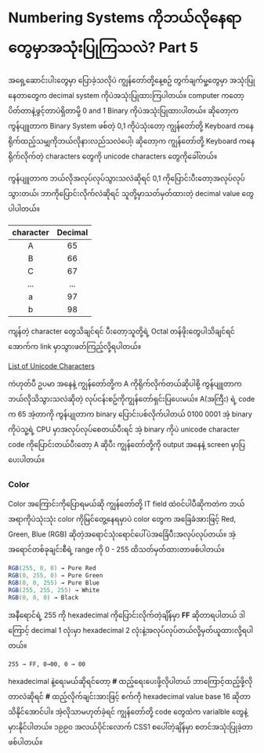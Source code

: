 # Numbering Systems ကိုဘယ်လိုနေရာတွေမှာအသုံးပြုကြသလဲ? Part 5

အရှေ့ဆောင်းပါးတွေမှာ ပြောခဲ့သလိုပဲ ကျွန်တော်တို့နေ့စဥ် တွက်ချက်မှု့တွေမှာ အသုံးပြုနေတာတွေက decimal system ကိုပဲအသုံးပြုထားကြပါတယ်။ computer ကတော့ ပိတ်တာနဲ့ဖွင့်တာပဲရှိတာမို့ 0 and 1 Binary ကိုပဲအသုံးပြုထားပါတယ်။
ဆိုတော့က ကွန်ပျူတာက Binary System ဖစ်တဲ့ 0,1 ကိုပဲသုံးတော့ ကျွန်တော်တို့ Keyboard ကနေရိုက်ထည့်သမျှကိုဘယ်လိုနားလည်သလဲပေါ့၊ ဆိုတော့က ကျွန်တော်တို့ Keyboard ကနေရိုက်လိုက်တဲ့ characters တွေကို 
unicode characters တွေကိုခေါ်တယ်။

ကွန်ပျူတာက ဘယ်လိုအလုပ်လုပ်သွားသလဲဆိုရင် 0,1 ကိုပြောင်းပီးတော့အလုပ်လုပ်သွားတယ်၊ ဘာကိုပြောင်းလိုက်လဲဆိုရင် သူတို့မှာသတ်မှတ်ထားတဲ့ decimal value တွေပါပါတယ်။

| character | Decimal  |
|:---------:|:--------:|
|     A     |     65   |
|     B     |     66   |
|     C     |     67   |
|    ...    |    ...   |
|     a     |    97    |
|     b     |    98    |

ကျန်တဲ့ character တွေသိချင်ရင် ပီးတော့သူတို့ရဲ့ Octal တန်ဖိုးတွေပါသိချင်ရင် အောက်က link မှာသွားဖတ်ကြည့်လို့ရပါတယ်။

[List of Unicode Characters](https://en.wikipedia.org/wiki/List_of_Unicode_characters)

ကဲဟုတ်ပီ ဥပမာ အနေနဲ့ ကျွန်တော်တို့က A ကိုရိုက်လိုက်တယ်ဆိုပါစို့ ကွန်ပျူတာကဘယ်လိုသိသွားသလဲဆိုတဲ့ လုပ်ငန်းစဥ်ကိုကျွန်တော်ရှင်းပြပေးမယ်။
A(အကြီး) ရဲ့ code က 65 အဲ့တာကို ကွန်ပျုတာက binary ပြောင်းပစ်လိုက်ပါတယ် 0100 0001 အဲ့ binary ကိုပဲသူ့ရဲ့ CPU မှာအလုပ်လုပ်စေတယ်ပီးရင် အဲ့ binary ကိုပဲ unicode character code ကိုပြောင်းတယ်ပီးတော့  A ဆိုပီး ကျွန်တော်တို့ကို output အနေနဲ့ screen မှာပြပေးပါတယ်။


### Color 
Color အကြောင်းကိုပြောရမယ်ဆို ကျွန်တော်တို့ IT field ထဲ၀င်ပါပီဆိုကတဲက ဘယ်အရာကိုပဲသုံးသုံး color ကိုမြင်တွေ့နေရမှာပဲ color တွေက အခြေခံအားဖြင့် Red, Green, Blue (RGB) ဆိုတဲ့အရောင်သုံးရောင်ပေါ်ပဲအခြေံပီးအလုပ်လုပ်တယ်။ အဲ့အရောင်တစ်ခုချင်းစီရဲ့ range ကို 0 - 255 ထိသတ်မှတ်ထားတာဖစ်ပါတယ်။

```csharp
RGB(255, 0, 0) → Pure Red
RGB(0, 255, 0) → Pure Green
RGB(0, 0, 255) → Pure Blue
RGB(255, 255, 255) → White
RGB(0, 0, 0) → Black
```
အနီရောင်ရဲ့ 255 ကို hexadecimal ကိုပြောင်းလိုက်တဲ့ချိန်မှာ **FF** ဆိုတာရပါတယ် ဒါကြောင့် decimal 1 လုံးမှာ hexadecimal 2 လုံးနဲ့အလုပ်လုပ်တယ်လို့မှတ်ယူထားလို့ရပါတယ်။

```
255 → FF, 0→00, 0 → 00
```

hexadecimal နဲ့ရေးမယ်ဆိုရင်တော့ **\#** ထည့်ရေးပေးဖို့လိုပါတယ် ဘာကြောင့်ထည့်ဖို့လိုတာလဲဆိုရင် **\#** ထည့်လိုက်ချင်းအားဖြင့် စက်ကို hexadecimal value base 16 ဆိုတာသိနိုင်အောင်ပါ။ အဲ့လိုသာမဟုတ်ခဲ့ရင် ကျွန်တော်တို့ code တွေထဲက varialble တွေနဲ့မှားနိုင်ပါတယ်။ ၁၉၉၀ အလယ်ပိုင်းလောက် CSS1 စပေါ်တဲ့ချိန်မှာ စတင်အသုံးပြုခဲ့တာဖစ်ပါတယ်။

